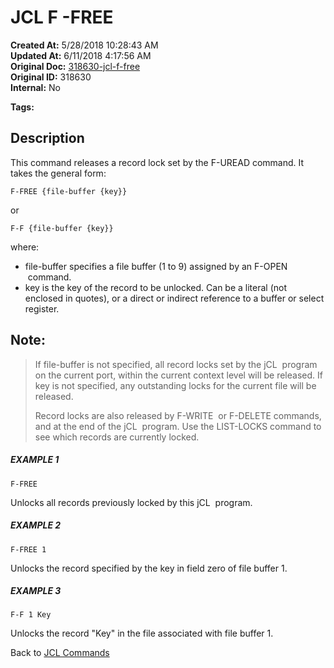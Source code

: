 # JCL F -FREE

**Created At:** 5/28/2018 10:28:43 AM  
**Updated At:** 6/11/2018 4:17:56 AM  
**Original Doc:** [318630-jcl-f-free](https://docs.jbase.com/45792-jcl/318630-jcl-f-free)  
**Original ID:** 318630  
**Internal:** No  

**Tags:**
<badge text='unlock' vertical='middle' />
<badge text='buffer' vertical='middle' />
<badge text='free' vertical='middle' />
<badge text='jcl' vertical='middle' />

## Description 

This command releases a record lock set by the F-UREAD command. It takes the general form:

```
F-FREE {file-buffer {key}}
```

or

```
F-F {file-buffer {key}} 
```

where:

- file-buffer specifies a file buffer (1 to 9) assigned by an F-OPEN  command.
- key is the key of the record to be unlocked. Can be a literal (not enclosed in quotes), or a direct or indirect reference to a buffer or select register.




## Note: 


> If file-buffer is not specified, all record locks set by the jCL  program on the current port, within the current context level will be released. If key is not specified, any outstanding locks for the current file will be released.
> 
> Record locks are also released by F-WRITE  or F-DELETE commands, and at the end of the jCL  program. Use the LIST-LOCKS command to see which records are currently locked.




##### EXAMPLE 1

```
F-FREE
```

Unlocks all records previously locked by this jCL  program.



##### EXAMPLE 2

```
F-FREE 1
```

Unlocks the record specified by the key in field zero of file buffer 1.



##### EXAMPLE 3

```
F-F 1 Key
```

Unlocks the record "Key" in the file associated with file buffer 1.



Back to [JCL Commands](./../jcl-commands)




